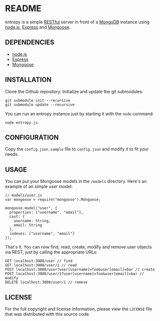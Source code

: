 README
======

entropy is a simple [RESTful][1] server in front of a [MongoDB][2] instance
using [node.js][3], [Express][4] and [Mongoose][5].

DEPENDENCIES
------------

* [node.js][3]
* [Express][4]
* [Mongoose][5]

INSTALLATION
------------

Clone the Github repository. Initialize and update the git submodules:

    git submodule init --recursive
    git submodule update --recursive


You can run an entropy instance just by starting it with the `node` command:

    node entropy.js


CONFIGURATION
-------------

Copy the `config.json.sample` file to `config.json` and modify it to fit your
needs.


USAGE
-----

You can put your Mongoose models in the `/models` directory. Here's an example
of an simple user model:

    // models/user.js
    var mongoose = require("mongoose").Mongoose;

    mongoose.model("user", {
      properties: ["username", "email"],
      cast: {
        username: String,
        email: String
      },
      indexes: ["username", "email"]
    });

That's it. You can now find, read, create, modify and remove user objects via
REST, just by calling the appropriate URLs:

    GET localhost:3000/user // find
    GET localhost:3000/user/1 // read
    POST localhost:3000/user?user[username]=foo&user[email]=bar // create
    POST localhost:3000/user/1?user[username]=foo&user[email]=bar // modify
    DELETE localhost:3000/user/1 // remove
    


LICENSE
-------

For the full copyright and license information, please view the `LICENSE` file
that was distributed with this source code.


[1]: http://en.wikipedia.org/wiki/Representational_State_Transfer
[2]: http://www.mongodb.org/
[3]: http://nodejs.org/
[4]: http://expressjs.com/
[5]: http://www.learnboost.com/mongoose/
